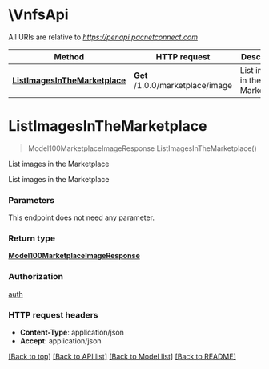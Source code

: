 # \VnfsApi

All URIs are relative to *https://penapi.pacnetconnect.com*

Method | HTTP request | Description
------------- | ------------- | -------------
[**ListImagesInTheMarketplace**](VnfsApi.md#ListImagesInTheMarketplace) | **Get** /1.0.0/marketplace/image | List images in the Marketplace


# **ListImagesInTheMarketplace**
> Model100MarketplaceImageResponse ListImagesInTheMarketplace()

List images in the Marketplace

List images in the Marketplace


### Parameters
This endpoint does not need any parameter.

### Return type

[**Model100MarketplaceImageResponse**](100MarketplaceImageResponse.md)

### Authorization

[auth](../README.md#auth)

### HTTP request headers

 - **Content-Type**: application/json
 - **Accept**: application/json

[[Back to top]](#) [[Back to API list]](../README.md#documentation-for-api-endpoints) [[Back to Model list]](../README.md#documentation-for-models) [[Back to README]](../README.md)

